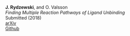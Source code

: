 __J. Rydzewski__, and O. Valsson  
*Finding Multiple Reaction Pathways of Ligand Unbinding*  
Submitted (2018)  
[arXiv](https://arxiv.org/abs/1808.08089)  
[Github](https://github.com/maze-code/plumed2-maze)

